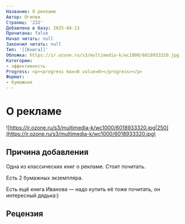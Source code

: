```yaml
---
Название: О рекламе
Автор: Огилви
Страниц: '232'
Добавлена в базу: 2025-04-13
Прочитана: false
Начал читать: null
Закончил читать: null
Тип: '[[Книга]]'
Обложка: https://ir.ozone.ru/s3/multimedia-k/wc1000/6018933320.jpg
Категории:
- эффективность
Progress: <p><progress max=0 value=0></progress></p>
Формат:
- бумажная
---
```

# О рекламе

![https://ir.ozone.ru/s3/multimedia-k/wc1000/6018933320.jpg|250](https://ir.ozone.ru/s3/multimedia-k/wc1000/6018933320.jpg)

## Причина добавления

Одна из классических книг о рекламе. Стоит почитать.

Есть 2 бумажных экземпляра.

Есть ещё книга Иванова — надо купить её тоже почитать, он интересный дядька:)

## Рецензия